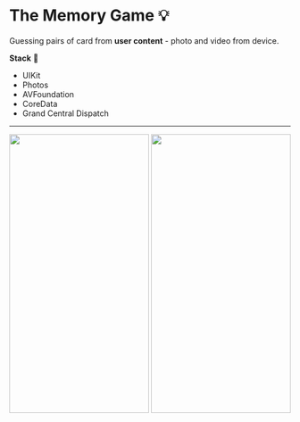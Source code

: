 # The Memory Game :bulb:
Guessing pairs of card from **user content** - photo and video from device. 

**Stack** :wrench: 
- UIKit
- Photos
- AVFoundation
- CoreData
- Grand Central Dispatch
---

<img src="https://github.com/almo8800/TheMemoryGame/assets/120101941/d5e01c05-43bd-4f6a-be3d-00b45dc0bfd6" width="250" height="500" />
<img src="https://github.com/almo8800/TheMemoryGame/assets/120101941/a50538fe-25a5-407a-b18f-0ff4f8392104" width="250" height="500" />
